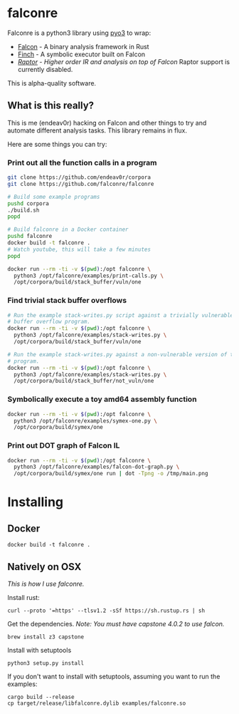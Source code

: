 # falconre

Falconre is a python3 library using [pyo3](https://github.com/PyO3/pyo3) to wrap:

  * [Falcon](https://github.com/falconre/falcon) - A binary analysis framework in Rust
  * [Finch](https://github.com/falconre/finch) - A symbolic executor built on Falcon
  * _[Raptor](https://github.com/falconre/raptor) - Higher order IR and analysis on top of Falcon_ Raptor support is currently disabled.

This is alpha-quality software.

## What is this really?

This is me (endeav0r) hacking on Falcon and other things to try and automate
different analysis tasks. This library remains in flux.

Here are some things you can try:

### Print out all the function calls in a program

```bash
git clone https://github.com/endeav0r/corpora
git clone https://github.com/falconre/falconre

# Build some example programs
pushd corpora
./build.sh
popd

# Build falconre in a Docker container
pushd falconre
docker build -t falconre .
# Watch youtube, this will take a few minutes
popd

docker run --rm -ti -v $(pwd):/opt falconre \
  python3 /opt/falconre/examples/print-calls.py \
  /opt/corpora/build/stack_buffer/vuln/one

```

### Find trivial stack buffer overflows

```bash
# Run the example stack-writes.py script against a trivially vulnerable stack
# buffer overflow program.
docker run --rm -ti -v $(pwd):/opt falconre \
  python3 /opt/falconre/examples/stack-writes.py \
  /opt/corpora/build/stack_buffer/vuln/one

# Run the example stack-writes.py against a non-vulnerable version of the same
# program.
docker run --rm -ti -v $(pwd):/opt falconre \
  python3 /opt/falconre/examples/stack-writes.py \
  /opt/corpora/build/stack_buffer/not_vuln/one
```

### Symbolically execute a toy amd64 assembly function

```bash
docker run --rm -ti -v $(pwd):/opt falconre \
  python3 /opt/falconre/examples/symex-one.py \
  /opt/corpora/build/symex/one
```

### Print out DOT graph of Falcon IL

```bash
docker run --rm -ti -v $(pwd):/opt falconre \
  python3 /opt/falconre/examples/falcon-dot-graph.py \
  /opt/corpora/build/symex/one run | dot -Tpng -o /tmp/main.png
```

# Installing

## Docker

```
docker build -t falconre .
```

## Natively on OSX

_This is how I use falconre._

Install rust:

```
curl --proto '=https' --tlsv1.2 -sSf https://sh.rustup.rs | sh
```

Get the dependencies. _Note: You must have capstone 4.0.2 to use falcon._

```
brew install z3 capstone
```

Install with setuptools

```
python3 setup.py install
```

If you don't want to install with setuptools, assuming you want to run the
examples:

```
cargo build --release
cp target/release/libfalconre.dylib examples/falconre.so
```